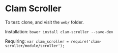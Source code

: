 Clam Scroller
=========

To test: clone, and visit the `web/` folder.

Installation: `bower install clam-scroller --save-dev`

Requiring: `var clam_scroller = require('clam-scroller/module/scroller');`
